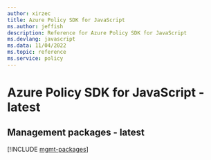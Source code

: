 ```yaml
---
author: xirzec
title: Azure Policy SDK for JavaScript
ms.author: jeffish
description: Reference for Azure Policy SDK for JavaScript
ms.devlang: javascript
ms.data: 11/04/2022
ms.topic: reference
ms.service: policy
---
```

# Azure Policy SDK for JavaScript - latest

## Management packages - latest
[!INCLUDE [mgmt-packages](policy-mgmt-index.md)]